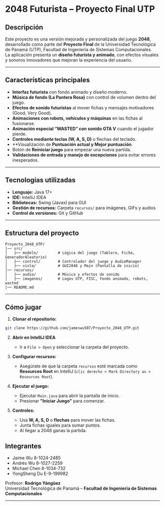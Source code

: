 # 2048 Futurista – Proyecto Final UTP

## Descripción

Este proyecto es una versión mejorada y personalizada del juego **2048**, desarrollado como parte del **Proyecto Final** de la Universidad Tecnológica de Panamá (UTP), Facultad de Ingeniería de Sistemas Computacionales.  
La aplicación presenta un **diseño futurista y animado**, con efectos visuales y sonoros innovadores que mejoran la experiencia del usuario.

---

##  Características principales

- **Interfaz futurista** con fondo animado y diseño moderno.  
- **Música de fondo (La Pantera Rosa)** con control de volumen dentro del juego.  
- **Efectos de sonido futuristas** al mover fichas y mensajes motivadores (Good, Very Good).  
- **Animaciones con robots, vehículos y máquinas** en las fichas al fusionarse.  
- **Animación especial “WASTED” con sonido GTA V** cuando el jugador pierde.  
- **Controles mediante teclas (W, A, S, D)** o flechas del teclado.  
- **Visualización de **Puntuación actual y Mejor puntuación**.  
- Botón de **Reiniciar juego** para empezar una nueva partida.  
- **Validaciones de entrada y manejo de excepciones** para evitar errores inesperados.

---

## Tecnologías utilizadas

- **Lenguaje:** Java 17+  
- **IDE:** IntelliJ IDEA  
- **Bibliotecas:** Swing (Javax) para GUI  
- **Gestión de recursos:** Carpeta `recursos/` para imágenes, GIFs y audios  
- **Control de versiones:** Git y GitHub

---

## Estructura del proyecto

```
Proyecto_2048_UTP/
│── src/
│   ├── modelo/         # Lógica del juego (Tablero, Ficha, GeneradorAleatorio)
│   ├── control/        # Controlador del juego y AudioManager
│   ├── vista/          # GUI2048 y Main (Pantalla de inicio)
│── recursos/
│   ├── audio/          # Música y efectos de sonido
│   ├── imagenes/       # Logos UTP, FISC, fondo animado, robots, wasted
│── README.md
```

---

## Cómo jugar

1. **Clonar el repositorio:**

```bash
git clone https://github.com/jameswu507/Proyecto_2048_UTP.git
```

2. **Abrir en IntelliJ IDEA**  
   - Ir a `File > Open` y seleccionar la carpeta del proyecto.

3. **Configurar recursos:**  
   - Asegúrate de que la carpeta `recursos` esté marcada como **Resources Root** en IntelliJ (`clic derecho > Mark Directory as > Resources Root`).

4. **Ejecutar el juego:**  
   - Ejecutar `Main.java` para abrir la pantalla de inicio.  
   - Presionar **"Iniciar Juego"** para comenzar.

5. **Controles:**  
   - Usa **W, A, S, D** o **flechas** para mover las fichas.  
   - Junta fichas iguales para sumar puntos.  
   - Al llegar a 2048 ganas la partida.

##  Integrantes

- Jaime Wu  8-1024-2485
- Andrés Wu  8-1027-2259
- Michael Chen  8-1034-732
- YongSheng Du  E-9-199982

Profesor: **Rodrigo Yángüez**  
Universidad Tecnológica de Panamá – **Facultad de Ingeniería de Sistemas Computacionales**

---
